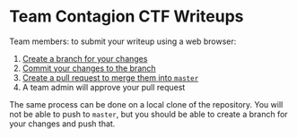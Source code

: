 # Team Contagion CTF Writeups

Team members: to submit your writeup using a web browser:

1. [Create a branch for your changes](https://help.github.com/articles/creating-and-deleting-branches-within-your-repository/)
2. [Commit your changes to the branch](https://help.github.com/articles/creating-new-files/)
3. [Create a pull request to merge them into `master`](https://help.github.com/articles/about-pull-requests/)
4. A team admin will approve your pull request

The same process can be done on a local clone of the repository. You will not be able to push to `master`, but you should be able to create a branch for your changes and push that.
